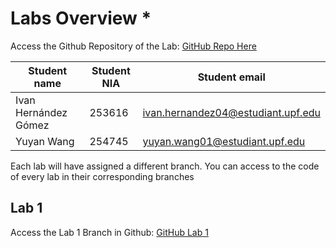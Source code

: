 #  Labs Overview *

Access the Github Repository of the Lab: [GitHub Repo Here](https://github.com/yuyanwang03/ComputerGraphics)

| Student name | Student NIA | Student email |
| --- | --- | --- |
| Ivan Hernández Gómez | 253616 | ivan.hernandez04@estudiant.upf.edu |
| Yuyan Wang | 254745 | yuyan.wang01@estudiant.upf.edu |

Each lab will have assigned a different branch. You can access to the code of every lab in their corresponding branches

## Lab 1

Access the Lab 1 Branch in Github: [GitHub Lab 1](https://github.com/yuyanwang03/ComputerGraphics/tree/Lab1)

